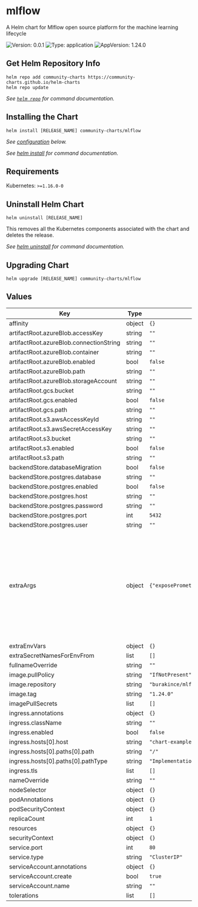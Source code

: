 # mlflow

A Helm chart for Mlflow open source platform for the machine learning lifecycle

![Version: 0.0.1](https://img.shields.io/badge/Version-0.0.1-informational?style=flat-square) ![Type: application](https://img.shields.io/badge/Type-application-informational?style=flat-square) ![AppVersion: 1.24.0](https://img.shields.io/badge/AppVersion-1.24.0-informational?style=flat-square)

## Get Helm Repository Info

```console
helm repo add community-charts https://community-charts.github.io/helm-charts
helm repo update
```

_See [`helm repo`](https://helm.sh/docs/helm/helm_repo/) for command documentation._

## Installing the Chart

```console
helm install [RELEASE_NAME] community-charts/mlflow
```

_See [configuration](#configuration) below._

_See [helm install](https://helm.sh/docs/helm/helm_install/) for command documentation._

## Requirements

Kubernetes: `>=1.16.0-0`

## Uninstall Helm Chart

```console
helm uninstall [RELEASE_NAME]
```

This removes all the Kubernetes components associated with the chart and deletes the release.

_See [helm uninstall](https://helm.sh/docs/helm/helm_uninstall/) for command documentation._

## Upgrading Chart

```console
helm upgrade [RELEASE_NAME] community-charts/mlflow
```

## Values

| Key | Type | Default | Description |
|-----|------|---------|-------------|
| affinity | object | `{}` |  |
| artifactRoot.azureBlob.accessKey | string | `""` |  |
| artifactRoot.azureBlob.connectionString | string | `""` |  |
| artifactRoot.azureBlob.container | string | `""` |  |
| artifactRoot.azureBlob.enabled | bool | `false` |  |
| artifactRoot.azureBlob.path | string | `""` |  |
| artifactRoot.azureBlob.storageAccount | string | `""` |  |
| artifactRoot.gcs.bucket | string | `""` |  |
| artifactRoot.gcs.enabled | bool | `false` |  |
| artifactRoot.gcs.path | string | `""` |  |
| artifactRoot.s3.awsAccessKeyId | string | `""` |  |
| artifactRoot.s3.awsSecretAccessKey | string | `""` |  |
| artifactRoot.s3.bucket | string | `""` |  |
| artifactRoot.s3.enabled | bool | `false` |  |
| artifactRoot.s3.path | string | `""` |  |
| backendStore.databaseMigration | bool | `false` |  |
| backendStore.postgres.database | string | `""` |  |
| backendStore.postgres.enabled | bool | `false` |  |
| backendStore.postgres.host | string | `""` |  |
| backendStore.postgres.password | string | `""` |  |
| backendStore.postgres.port | int | `5432` |  |
| backendStore.postgres.user | string | `""` |  |
| extraArgs | object | `{"exposePrometheus":"/mlflow/metrics"}` | A map of arguments and values to pass to the `mlflow server` command Keys must be camelcase. Helm will turn them to kebabcase style. |
| extraEnvVars | object | `{}` |  |
| extraSecretNamesForEnvFrom | list | `[]` |  |
| fullnameOverride | string | `""` |  |
| image.pullPolicy | string | `"IfNotPresent"` |  |
| image.repository | string | `"burakince/mlflow"` |  |
| image.tag | string | `"1.24.0"` |  |
| imagePullSecrets | list | `[]` |  |
| ingress.annotations | object | `{}` |  |
| ingress.className | string | `""` |  |
| ingress.enabled | bool | `false` |  |
| ingress.hosts[0].host | string | `"chart-example.local"` |  |
| ingress.hosts[0].paths[0].path | string | `"/"` |  |
| ingress.hosts[0].paths[0].pathType | string | `"ImplementationSpecific"` |  |
| ingress.tls | list | `[]` |  |
| nameOverride | string | `""` |  |
| nodeSelector | object | `{}` |  |
| podAnnotations | object | `{}` |  |
| podSecurityContext | object | `{}` |  |
| replicaCount | int | `1` |  |
| resources | object | `{}` |  |
| securityContext | object | `{}` |  |
| service.port | int | `80` |  |
| service.type | string | `"ClusterIP"` |  |
| serviceAccount.annotations | object | `{}` |  |
| serviceAccount.create | bool | `true` |  |
| serviceAccount.name | string | `""` |  |
| tolerations | list | `[]` |  |

